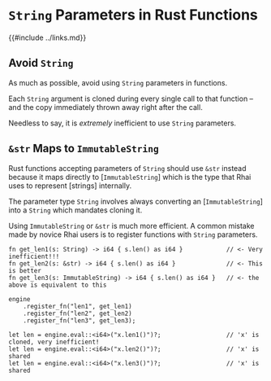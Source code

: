 `String` Parameters in Rust Functions
====================================

{{#include ../links.md}}


Avoid `String`
--------------

As much as possible, avoid using `String` parameters in functions.

Each `String` argument is cloned during every single call to that function &ndash; and the copy
immediately thrown away right after the call.

Needless to say, it is _extremely_ inefficient to use `String` parameters.


`&str` Maps to `ImmutableString`
-------------------------------

Rust functions accepting parameters of `String` should use `&str` instead because it maps directly to
[`ImmutableString`] which is the type that Rhai uses to represent [strings] internally.

The parameter type `String` involves always converting an [`ImmutableString`] into a `String`
which mandates cloning it.

Using `ImmutableString` or `&str` is much more efficient.
A common mistake made by novice Rhai users is to register functions with `String` parameters.

```rust,no_run
fn get_len1(s: String) -> i64 { s.len() as i64 }            // <- Very inefficient!!!
fn get_len2(s: &str) -> i64 { s.len() as i64 }              // <- This is better
fn get_len3(s: ImmutableString) -> i64 { s.len() as i64 }   // <- the above is equivalent to this

engine
    .register_fn("len1", get_len1)
    .register_fn("len2", get_len2)
    .register_fn("len3", get_len3);

let len = engine.eval::<i64>("x.len1()")?;                  // 'x' is cloned, very inefficient!
let len = engine.eval::<i64>("x.len2()")?;                  // 'x' is shared
let len = engine.eval::<i64>("x.len3()")?;                  // 'x' is shared
```

